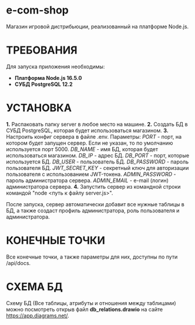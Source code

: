 e-com-shop
==========
Магазин игровой дистрибьюции, реализованный на платформе Node.js.

ТРЕБОВАНИЯ
==========
Для запуска приложения необходимы:
* **Платформа Node.js 16.5.0**
* **СУБД PostgreSQL 12.2**

УСТАНОВКА
=========
**1.** Распаковать папку server в любое место на машине.
**2.** Создать БД в СУБД PostgreSQL, которая будет использоваться магазином.
**3.** Настроить конфиг сервера в файле .env.
	   Параметры:
	   *PORT* - порт, на котором будет запущен сервер. Если не указан, то по умолчанию используется порт 5000.
	   *DB_NAME* - имя БД, которая будет использоваться магазином.
	   *DB_IP* - адрес БД.
	   *DB_PORT* - порт, которые используется БД.
	   *DB_USER* - пользователь БД.
	   *DB_PASSWORD* - пароль пользователя БД.
	   *JWT_SECRET_KEY* - секретный ключ для авторизации пользователя с использованием JWT-токена.
	   *ADMIN_PASSWORD* - пароль администратора сервера.
	   *ADMIN_EMAIL* - e-mail (логин) администратора сервера.
**4.** Запустить сервер из командной строки командой "node <путь к файлу server.js>".

После запуска, сервер автоматически добавит все нужные таблицы в БД, а также создаст профиль администратора, роль пользователя и администратора.

КОНЕЧНЫЕ ТОЧКИ
==============
Все конечные точки, а также параметры для них, доступны по пути /api/docs.

СХЕМА БД
========
Схему БД (Все таблицы, атрибуты и отношения между таблицами) можно посмотреть открыв файл **db_relations.drawio** на сайте https://app.diagrams.net/.

